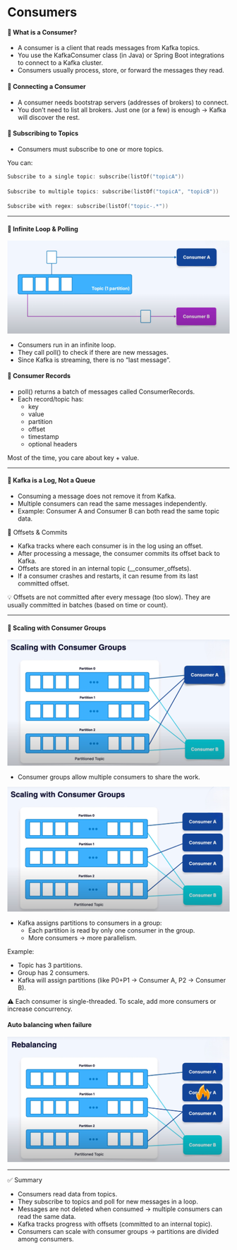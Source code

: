 # Consumers

#### 🔹 What is a Consumer?
- A consumer is a client that reads messages from Kafka topics.
- You use the KafkaConsumer class (in Java) or Spring Boot integrations to connect to a Kafka cluster.
- Consumers usually process, store, or forward the messages they read.

#### 🔹 Connecting a Consumer
- A consumer needs bootstrap servers (addresses of brokers) to connect.
- You don’t need to list all brokers. Just one (or a few) is enough → Kafka will discover the rest.

#### 🔹 Subscribing to Topics
- Consumers must subscribe to one or more topics.

You can:

```kotlin
Subscribe to a single topic: subscribe(listOf("topicA"))

Subscribe to multiple topics: subscribe(listOf("topicA", "topicB"))

Subscribe with regex: subscribe(listOf("topic-.*"))
```

---

#### 🔹 Infinite Loop & Polling
![consumer_1.png](images/consumer_1.png)
  - Consumers run in an infinite loop.
  - They call poll() to check if there are new messages.
  - Since Kafka is streaming, there is no “last message”.

#### 🔹 Consumer Records
- poll() returns a batch of messages called ConsumerRecords.
- Each record/topic has:
    - key
    - value
    - partition
    - offset
    - timestamp
    - optional headers

Most of the time, you care about key + value.

----

#### 🔹 Kafka is a Log, Not a Queue
- Consuming a message does not remove it from Kafka.
- Multiple consumers can read the same messages independently.
- Example: Consumer A and Consumer B can both read the same topic data.

🔹 Offsets & Commits
- Kafka tracks where each consumer is in the log using an offset.
- After processing a message, the consumer commits its offset back to Kafka.
- Offsets are stored in an internal topic (__consumer_offsets).
- If a consumer crashes and restarts, it can resume from its last committed offset.

💡 Offsets are not committed after every message (too slow).
They are usually committed in batches (based on time or count).

---

#### 🔹 Scaling with Consumer Groups

![consumer_2.png](images/consumer_2.png)
  - Consumer groups allow multiple consumers to share the work.

![consumer_3.png](images/consumer_3.png)

- Kafka assigns partitions to consumers in a group:
    - Each partition is read by only one consumer in the group.
    - More consumers → more parallelism.

Example:

- Topic has 3 partitions.
- Group has 2 consumers.
- Kafka will assign partitions (like P0+P1 → Consumer A, P2 → Consumer B).

⚠️ Each consumer is single-threaded. To scale, add more consumers or increase concurrency.

#### Auto balancing when failure
![consumer_4.png](images/consumer_4.png)

---

✅ Summary

- Consumers read data from topics.
- They subscribe to topics and poll for new messages in a loop.
- Messages are not deleted when consumed → multiple consumers can read the same data.
- Kafka tracks progress with offsets (committed to an internal topic).
- Consumers can scale with consumer groups → partitions are divided among consumers.
